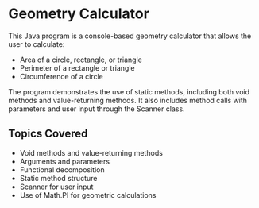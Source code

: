 # Geometry Calculator

This Java program is a console-based geometry calculator that allows the user to calculate:

- Area of a circle, rectangle, or triangle
- Perimeter of a rectangle or triangle
- Circumference of a circle

The program demonstrates the use of static methods, including both void methods and value-returning methods. It also includes method calls with parameters and user input through the Scanner class.

## Topics Covered

- Void methods and value-returning methods
- Arguments and parameters
- Functional decomposition
- Static method structure
- Scanner for user input
- Use of Math.PI for geometric calculations
